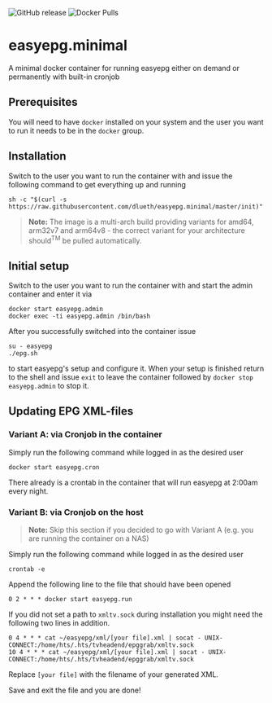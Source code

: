 ![GitHub release](https://img.shields.io/github/release/dlueth/easyepg.minimal.svg)
![Docker Pulls](https://img.shields.io/docker/pulls/qoopido/easyepg.minimal.svg)

# easyepg.minimal
A minimal docker container for running easyepg either on demand or permanently with built-in cronjob

## Prerequisites
You will need to have `docker` installed on your system and the user you want to run it needs to be in the `docker` group.

## Installation
Switch to the user you want to run the container with and issue the following command to get everything up and running
```
sh -c "$(curl -s https://raw.githubusercontent.com/dlueth/easyepg.minimal/master/init)"
```

> **Note:** The image is a multi-arch build providing variants for amd64, arm32v7 and arm64v8 - the correct variant for your architecture should<sup>TM</sup> be pulled automatically.

## Initial setup
Switch to the user you want to run the container with and start the admin container and enter it via
```
docker start easyepg.admin
docker exec -ti easyepg.admin /bin/bash
```

After you successfully switched into the container issue
```
su - easyepg
./epg.sh
```

to start easyepg's setup and configure it. When your setup is finished return to the shell and issue `exit` to leave the container followed by `docker stop easyepg.admin` to stop it. 

## Updating EPG XML-files

### Variant A: via Cronjob in the container
Simply run the following command while logged in as the desired user
```
docker start easyepg.cron
```

There already is a crontab in the container that will run easyepg at 2:00am every night.

### Variant B: via Cronjob on the host
> **Note:** Skip this section if you decided to go with Variant A (e.g. you are running the container on a NAS)

Simply run the following command while logged in as the desired user
```
crontab -e
```

Append the following line to the file that should have been opened
```
0 2 * * * docker start easyepg.run 
```

If you did not set a path to `xmltv.sock` during installation you might need the following two lines in addition.
```
0 4 * * * cat ~/easyepg/xml/[your file].xml | socat - UNIX-CONNECT:/home/hts/.hts/tvheadend/epggrab/xmltv.sock
10 4 * * * cat ~/easyepg/xml/[your file].xml | socat - UNIX-CONNECT:/home/hts/.hts/tvheadend/epggrab/xmltv.sock
```
Replace `[your file]` with the filename of your generated XML.

Save and exit the file and you are done!
